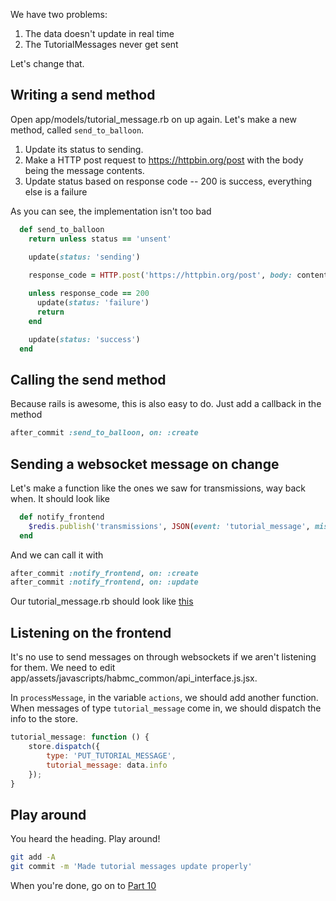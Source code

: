 We have two problems:
1. The data doesn't update in real time
2. The TutorialMessages never get sent

Let's change that.

## Writing a send method
Open app/models/tutorial_message.rb on up again.
Let's make a new method, called `send_to_balloon`.
1. Update its status to sending.
2. Make a HTTP post request to https://httpbin.org/post with the body being the message contents.
3. Update status based on response code -- 200 is success, everything else is a failure 

As you can see, the implementation isn't too bad
```ruby
  def send_to_balloon
    return unless status == 'unsent'
    
    update(status: 'sending')

    response_code = HTTP.post('https://httpbin.org/post', body: contents).code

    unless response_code == 200
      update(status: 'failure')
      return
    end

    update(status: 'success')
  end
```

## Calling the send method
Because rails is awesome, this is also easy to do.
Just add a callback in the method
```ruby
after_commit :send_to_balloon, on: :create
```

## Sending a websocket message on change
Let's make a function like the ones we saw for transmissions, way back when. 
It should look like
```ruby
  def notify_frontend
    $redis.publish('transmissions', JSON(event: 'tutorial_message', mission: mission_id, info: as_json))
  end
```

And we can call it with
```ruby
after_commit :notify_frontend, on: :create
after_commit :notify_frontend, on: :update
```

Our tutorial_message.rb should look like [this](https://github.com/KMarshland/habmc/blob/tutorial-kai-marshland/app/models/tutorial_message.rb)

## Listening on the frontend
It's no use to send messages on through websockets if we aren't listening for them.
We need to edit app/assets/javascripts/habmc_common/api_interface.js.jsx.

In `processMessage`, in the variable `actions`, we should add another function.
When messages of type `tutorial_message` come in, we should dispatch the info to the store.
```jsx harmony
tutorial_message: function () {
    store.dispatch({
        type: 'PUT_TUTORIAL_MESSAGE',
        tutorial_message: data.info
    });
}
```

## Play around
You heard the heading.
Play around!

```bash
git add -A
git commit -m 'Made tutorial messages update properly'
```

When you're done, go on to [Part 10](habmc-10.md)
